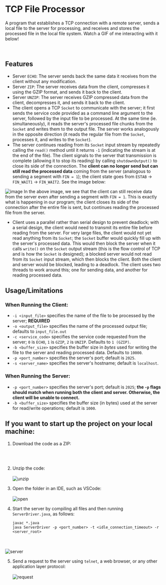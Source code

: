 # TCP File Processor

A program that establishes a TCP connection with a remote server, sends a local file to the server for processing, and receives
and stores the processed file in the local file system. Watch a GIF of me interacting with it below!


&nbsp;

## Features
- Server `ECHO`: The server sends back the same data it receives from the client without any modification.
- Server `ZIP`: The server receives data from the client, compresses it using the GZIP format, and sends it back to the client.
- Server `UNZIP`: The server receives GZIP compressed data from the client, decompresses it, and sends it back to the client.
- The client opens a TCP `Socket` to communicate with the server; it first sends the service code provided as a command line argument to the server,
  followed by the input file to be processed. At the same time (ie. simultaneously), it reads the server's processed file chunks from the `Socket` and
  writes them to the output file. The server works analogously in the opposite direction (it reads the regular file from the `Socket`, processes it,
  and writes to the `Socket`).
- The server continues reading from its `Socket` input stream by repeatedly calling the `read()` method until it returns `-1` (indicating the stream is
  at the end of the file). The client signals to the server that transmission is complete (allowing it to stop its reading) by calling `shutdownOutput()`
  to close its side of the connection. The **client can no longer send but can still read the processed data** coming from the server (analogous to sending a segment
  with `FIN = 1`); the client state goes from `ESTAB` -> `FIN_WAIT1` -> `FIN_WAIT2`. See the image below:

![image](https://github.com/prempreetbrar/TCPFileProcessor/assets/89614923/10d15ddb-589d-4544-b915-8aa9eb05ef36)
In the above image, we see that the client can still receive data from the server even after sending a segment with `FIN = 1`. This is exactly what is happening in our 
program; the client closes its side of the connection after the entire file is sent, but continues reading the processed file from the server. 
  
- Client uses a parallel rather than serial design to prevent deadlock; with a serial design, the client would need to transmit its entire file before reading from the server. For very large files, the client would not yet read anything from its `Socket`; the `Socket` buffer would quickly fill up with the server's processed data. This would then block the server when it calls `write()` on the `Socket` output stream (this is the flow control of TCP and is how the `Socket` is designed); a blocked server would not read from its `Socket` input stream, which then blocks the client. Both the client and server would be blocked, leading to a deadlock. The client uses two threads to work around this; one for sending data, and another for reading processed data.

## Usage/Limitations
### When Running the Client:
- `-i <input_file>` specifies the name of the file to be processed by the server; **REQUIRED**
- `-o <output_file>` specifies the name of the processed output file; defaults to `input_file.out`
- `-c <service_code>` specifies the service code requested from the server; `0` is `ECHO`, `1` is `GZIP`, `2` is `UNZIP`. Defaults to `1 (GZIP)`.
- `-b <buffer_size>` specifies the buffer size in _bytes_ used for writing the file to the server and reading processed data. Defaults to `10000`.
- `-p <port_number>` specifies the server's port; default is `2025`.
- `-s <server_name>` specifies the server's hostname; default is `localhost`.

### When Running the Server:
- `-p <port_number>` specifies the server's port; default is `2025`; **the `-p` flags should match when running both the client and server. Otherwise, the client will be unable to connect.**
- `-b <buffer_size>` specifies the buffer size (in bytes) used at the server for read/write operations; default is `1000`. 

## If you want to start up the project on your local machine:
1. Download the code as a ZIP:
<br></br>

&nbsp;

2. Unzip the code:
<br></br>
![unzip](https://github.com/prempreetbrar/TCPWebServer/assets/89614923/e2283434-6b61-41a1-b9b9-bb6380900798)
&nbsp;

3. Open the folder in an IDE, such as VSCode:
<br></br>
![open](https://github.com/prempreetbrar/TCPWebServer/assets/89614923/aa1e0040-15af-4697-b9ab-52104b28e5b4)
&nbsp;

4. Start the server by compiling all files and then running `ServerDriver.java`, as follows:
   ```
   javac *.java
   java ServerDriver -p <port_number> -t <idle_connection_timeout> -r <server_root>
   ```
<br></br>
![server](https://github.com/prempreetbrar/TCPWebServer/assets/89614923/51398c4c-fa7b-4867-b6b9-0b3d40d2bf55)
&nbsp;

5. Send a request to the server using `telnet`, a web browser, or any other application layer protocol:
<br></br>
![request](https://github.com/prempreetbrar/TCPWebServer/assets/89614923/44472d33-d81a-4b1a-a282-0cf861a3d654)


